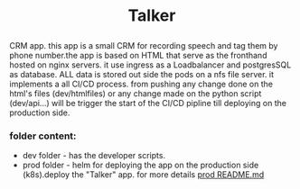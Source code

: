# <p align="center">**Talker**</p>

CRM app. this app is a small CRM for recording speech and tag them by phone number.the app is based on HTML that serve as the fronthand hosted on nginx servers.
it use ingress as a Loadbalancer and postgresSQL as database. ALL data is stored out side the pods on a nfs file server.
it implements a all CI/CD process. from pushing any change done on the html's files (dev/htmlfiles) or any change made on the python script (dev/api...) will be trigger
the start of the CI/CD pipline till deploying on the production side.

### folder content:
    
* dev folder - has the developer scripts.
* prod folder - helm for deploying the app on the production side (k8s).deploy the "Talker" app. for more details [prod README.md](prod/README.md)
